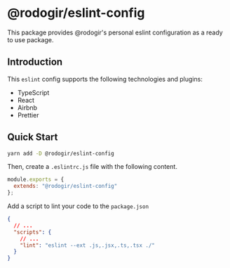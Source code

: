 # @rodogir/eslint-config

This package provides @rodogir's personal eslint configuration as a ready to use package.

## Introduction

This `eslint` config supports the following technologies and plugins:

- TypeScript
- React
- Airbnb
- Prettier

## Quick Start

```bash
yarn add -D @rodogir/eslint-config
```

Then, create a `.eslintrc.js` file with the following content.

```js
module.exports = {
  extends: "@rodogir/eslint-config"
};
```

Add a script to lint your code to the `package.json`

```json
{
  // ...
  "scripts": {
    // ...
    "lint": "eslint --ext .js,.jsx,.ts,.tsx ./"
  }
}
```
